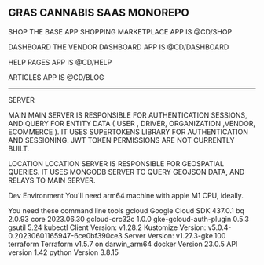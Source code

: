 GRAS CANNABIS SAAS MONOREPO
---
SHOP
THE BASE APP SHOPPING MARKETPLACE APP IS @CD/SHOP

DASHBOARD
THE VENDOR DASHBOARD APP IS @CD/DASHBOARD

HELP PAGES APP IS @CD/HELP

ARTICLES APP IS @CD/BLOG

---

SERVER

MAIN
MAIN SERVER IS RESPONSIBLE FOR AUTHENTICATION SESSIONS, AND QUERY FOR ENTITY DATA ( USER , DRIVER, ORGANIZATION ,VENDOR, ECOMMERCE ). IT USES SUPERTOKENS LIBRARY FOR AUTHENTICATION AND SESSIONING. JWT TOKEN PERMISSIONS ARE NOT CURRENTLY BUILT.

LOCATION
LOCATION SERVER IS RESPONSIBLE FOR GEOSPATIAL QUERIES. IT USES MONGODB SERVER TO QUERY GEOJSON DATA, AND RELAYS TO MAIN SERVER.


Dev Environment
You'll need arm64 machine with apple M1 CPU, ideally.

You need these command line tools
gcloud 
    Google Cloud SDK 437.0.1
    bq 2.0.93
    core 2023.06.30
    gcloud-crc32c 1.0.0
    gke-gcloud-auth-plugin 0.5.3
    gsutil 5.24
kubectl
    Client Version: v1.28.2
    Kustomize Version: v5.0.4-0.20230601165947-6ce0bf390ce3
    Server Version: v1.27.3-gke.100
terraform
    Terraform v1.5.7
    on darwin_arm64
docker
    Version 23.0.5
    API version 1.42
python
    Version 3.8.15